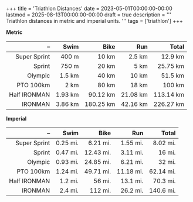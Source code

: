 +++
title = 'Triathlon Distances'
date = 2023-05-01T00:00:00-00:00
lastmod = 2025-08-13T00:00:00-00:00
draft = true
description = '''
Triathlon distances in metric and imperial units.
'''
tags = ['triathlon']
+++

**Metric**

| –            | Swim    | Bike      | Run      | Total       |
| -----------: | ------: | --------: | -------: | ----------: |
| Super Sprint |  400 m  |     10 km |   2.5 km |     12.9 km |
| Sprint       |  750 m  |     20 km |     5 km |    25.75 km |
| Olympic      |  1.5 km |     40 km |    10 km |     51.5 km |
| PTO 100km    |    2 km |     80 km |    18 km |      100 km |
| Half IRONMAN | 1.93 km |  90.12 km | 21.08 km |   113.14 km |
| IRONMAN      | 3.86 km | 180.25 km | 42.16 km |   226.27 km |

**Imperial**

| –            | Swim     | Bike      | Run       | Total     |
| -----------: | -------: | --------: | --------: | --------: |
| Super Sprint | 0.25 mi. |  6.21 mi. |  1.55 mi. |  8.02 mi. |
| Sprint       | 0.47 mi. | 12.43 mi. |  3.11 mi. |    16 mi. |
| Olympic      | 0.93 mi. | 24.85 mi. |  6.21 mi. |    32 mi. |
| PTO 100km    | 1.24 mi. | 49.71 mi. | 11.18 mi. | 62.14 mi. |
| Half IRONMAN |  1.2 mi. |    56 mi. |  13.1 mi. |  70.3 mi. |
| IRONMAN      |  2.4 mi. |   112 mi. |  26.2 mi. | 140.6 mi. |
